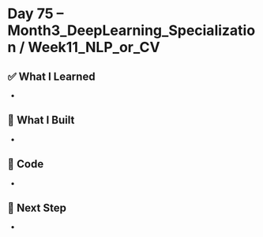 # Day 75 – Month3_DeepLearning_Specialization / Week11_NLP_or_CV

## ✅ What I Learned
- 

## 🔨 What I Built
- 

## 📂 Code
- 

## 🎯 Next Step
- 
